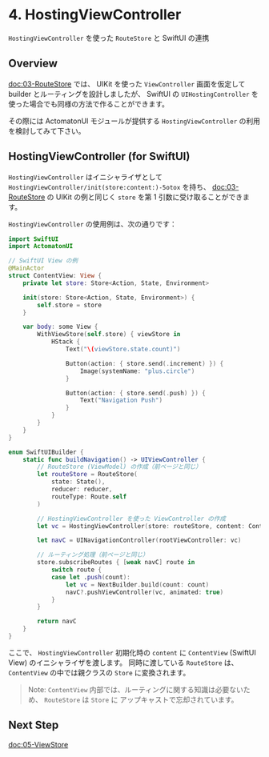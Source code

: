 # 4. HostingViewController

``HostingViewController`` を使った ``RouteStore`` と SwiftUI の連携

## Overview

<doc:03-RouteStore> では、 UIKit を使った `ViewController` 画面を仮定して builder とルーティングを設計しましたが、
SwiftUI の `UIHostingController` を使った場合でも同様の方法で作ることができます。

その際には ActomatonUI モジュールが提供する ``HostingViewController`` の利用を検討してみて下さい。

## HostingViewController (for SwiftUI)

``HostingViewController`` はイニシャライザとして ``HostingViewController/init(store:content:)-5otox`` を持ち、
<doc:03-RouteStore> の UIKit の例と同じく `store` を第 1 引数に受け取ることができます。

``HostingViewController`` の使用例は、次の通りです：

```swift
import SwiftUI
import ActomatonUI

// SwiftUI View の例
@MainActor
struct ContentView: View {
    private let store: Store<Action, State, Environment>

    init(store: Store<Action, State, Environment>) {
        self.store = store
    }

    var body: some View {
        WithViewStore(self.store) { viewStore in
            HStack {
                Text("\(viewStore.state.count)")

                Button(action: { store.send(.increment) }) {
                    Image(systemName: "plus.circle")
                }

                Button(action: { store.send(.push) }) {
                    Text("Navigation Push")
                }
            }
        }
    }
}

enum SwiftUIBuilder {
    static func buildNavigation() -> UIViewController {
        // RouteStore (ViewModel) の作成（前ページと同じ）
        let routeStore = RouteStore(
            state: State(),
            reducer: reducer,
            routeType: Route.self
        )

        // HostingViewController を使った ViewController の作成
        let vc = HostingViewController(store: routeStore, content: ContentView.init)

        let navC = UINavigationController(rootViewController: vc)

        // ルーティング処理（前ページと同じ）
        store.subscribeRoutes { [weak navC] route in
            switch route {
            case let .push(count):
                let vc = NextBuilder.build(count: count)
                navC?.pushViewController(vc, animated: true)
            }
        }

        return navC
    }
}
```

ここで、 `HostingViewController` 初期化時の `content` に `ContentView` (SwiftUI View) のイニシャライザを渡します。
同時に渡している `RouteStore` は、 `ContentView` の中では親クラスの `Store` に変換されます。

> Note:
> `ContentView` 内部では、ルーティングに関する知識は必要ないため、 ``RouteStore`` は ``Store`` に
> アップキャストで忘却されています。

## Next Step

<doc:05-ViewStore>
